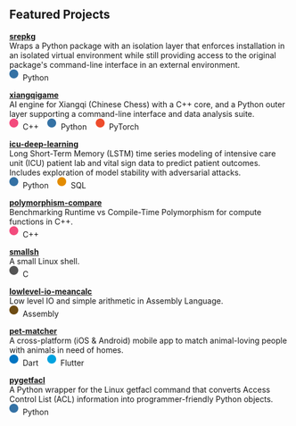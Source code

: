 

## Featured Projects  

[**srepkg**](https://github.com/duanegoodner/srepkg)  
Wraps a Python package with an isolation layer that enforces installation in an isolated virtual environment while still providing access to the original package's command-line interface in an external environment.  
![Python](https://github.com/duanegoodner/duanegoodner/raw/main/assets/svg/python-dot.svg) Python

[**xiangqigame**](https://github.com/duanegoodner/xiangqigame)  
AI engine for Xiangqi (Chinese Chess) with a C++ core, and a Python outer layer supporting a command-line interface and data analysis suite.  
![C++](https://github.com/duanegoodner/duanegoodner/raw/main/assets/svg/cpp-dot.svg) C++&nbsp;&nbsp;&nbsp;&nbsp;![Python](https://github.com/duanegoodner/duanegoodner/raw/main/assets/svg/python-dot.svg) Python&nbsp;&nbsp;&nbsp;&nbsp;![PyTorch](https://github.com/duanegoodner/duanegoodner/raw/main/assets/svg/pytorch-dot.svg) PyTorch

[**icu-deep-learning**](https://github.com/duanegoodner/icu-deep-learning)  
Long Short-Term Memory (LSTM) time series modeling of intensive care unit (ICU) patient lab and vital sign data to predict patient outcomes. Includes exploration of model stability with adversarial attacks.  
![Python](https://github.com/duanegoodner/duanegoodner/raw/main/assets/svg/python-dot.svg) Python&nbsp;&nbsp;&nbsp;&nbsp;![SQL](https://github.com/duanegoodner/duanegoodner/raw/main/assets/svg/sql-dot.svg) SQL

[**polymorphism-compare**](https://github.com/duanegoodner/polymorphism-compare)  
Benchmarking Runtime vs Compile-Time Polymorphism for compute functions in C++.  
![C++](https://github.com/duanegoodner/duanegoodner/raw/main/assets/svg/cpp-dot.svg) C++

[**smallsh**](https://github.com/duanegoodner/smallsh)  
A small Linux shell.  
![C](https://github.com/duanegoodner/duanegoodner/raw/main/assets/svg/c-dot.svg) C

[**lowlevel-io-meancalc**](https://github.com/duanegoodner/lowlevel_io_meancalc)  
Low level IO and simple arithmetic in Assembly Language.  
![Assembly](https://github.com/duanegoodner/duanegoodner/raw/main/assets/svg/assembly-dot.svg) Assembly

[**pet-matcher**](https://github.com/duanegoodner/pet-matcher)  
A cross-platform (iOS & Android) mobile app to match animal-loving people with animals in need of homes.  
![Dart](https://github.com/duanegoodner/duanegoodner/raw/main/assets/svg/dart-dot.svg) Dart&nbsp;&nbsp;&nbsp;&nbsp;![Flutter](https://github.com/duanegoodner/duanegoodner/raw/main/assets/svg/fluorescentblue-dot.svg) Flutter

[**pygetfacl**](https://github.com/duanegoodner/pygetfacl)  
A Python wrapper for the Linux getfacl command that converts Access Control List (ACL) information into programmer-friendly Python objects.  
![Python](https://github.com/duanegoodner/duanegoodner/raw/main/assets/svg/python-dot.svg) Python

<!-- [**btrfs-restic**](https://github.com/duanegoodner/btrfs-restic)  
Takes snapshots of BTRFS sub-volumes, then sends snapshotted data to a remote Restic repository. Does not require BTRFS on the remote.  
![Python](https://github.com/duanegoodner/duanegoodner/raw/main/assets/svg/shell-dot.svg) Shell -->


<!-- [**docker-postgres-mimiciii**](https://github.com/duanegoodner/docker-postgres-mimiciii)  
Streamlines the use of a PostgreSQL Medical Information Mart for Intensive Care III (MIMIC-III) in a containerized applicaton.  
![Python](https://github.com/duanegoodner/duanegoodner/raw/main/assets/svg/shell-dot.svg) Shell -->

<!-- ### petsearcher:
### gas-sim-hpc:
### datavis_sat_1992:
### cs340-project-backend:
### nypl_menus:
### stat420-final-project: -->



